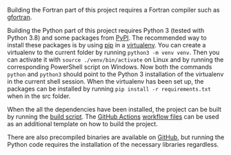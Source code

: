 <!-- This is a Markdown file and is best viewed with a suitable program such as Okular -->

Building the Fortran part of this project requires a Fortran compiler such as
[gfortran](https://gcc.gnu.org/wiki/GFortran).

Building the Python part of this project requires
Python 3 (tested with Python 3.8) and some packages from
[PyPI](https://pypi.org/).
The recommended way to install these packages is by using
[pip](https://pip.pypa.io/en/stable/) in a
[virtualenv](https://docs.python.org/3/library/venv.html).
You can create a virtualenv to the current folder by running
```python3 -m venv venv```.
Then you can activate it with
```source ./venv/bin/activate```
on Linux and by running the corresponding PowerShell script on Windows.
Now both the commands `python` and `python3` should point to the Python 3
installation of the virtualenv in the current shell session.
When the virtualenv has been set up, the packages can be installed by running
```pip install -r requirements.txt``` when in the src folder.

When the all the dependencies have been installed, the project can be built by running the
[build script](build.sh).
The
[GitHub Actions](https://github.com/features/actions)
[workflow files](../.github/workflows)
can be used as an additional template on how to build the project.

There are also precompiled binaries are available on
[GitHub](https://github.com/AgenttiX/planetary-motion/actions), but running the Python code requires the
installation of the necessary libraries regardless.

<!-- By the way, in my opinion it would be the best to put both build and usage
documentation in one README file in the root of the repository, since
this is a rather small project. -->

